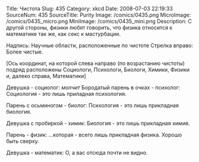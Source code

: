 Title: Чистота 
Slug: 435 
Category: xkcd 
Date: 2008-07-03 22:19:33 
SourceNum: 435 
SourceTitle: Purity 
Image: /comics/0435.png 
MicroImage: /comics/0435_micro.png 
MiniImage: /comics/0435_mini.png 
Description: С другой стороны, физики любят говорить, что физика относится к математике так же, как секс к мастурбации. 

Надпись: Научные области, расположенные по чистоте
Стрелка вправо: Более чистые.

[Ось координат, на которой слева направо (по возрастанию чистоты) подряд расположены Социологи, Психологи, Биологи, Химики, Физики и, далеко справа, Математики]

Девушка - социолог: *молчит*
Бородатый парень в очках - психолог: Социология - это лишь приладная психология.

Парень с осьминогом - биолог: Психология - это лишь прикладная биология.

Девушка с пробиркой - химик: Биология - это лишь прикладная химия.

Парень - физик: ...которая - всего лишь прикладная физика. Хорошо быть сверху.

Девушка - математик: О, а вас отсюда почти не видно.